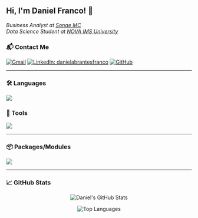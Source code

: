 <h2> Hi, I'm Daniel Franco! 👋 </h2>
<p><em>Business Analyst at <a href="https://mc.sonae.pt" target="_blank">Sonae MC</a></br>Data Science Student at <a href="https://www.novaims.unl.pt/" target="_blank">NOVA IMS University</a></em></p>

### 📬 Contact Me

[![Gmail](https://img.shields.io/badge/-Gmail-d14836?style=flat-square&logo=Gmail&logoColor=white&link=mailto:daniel.franco.inbox@gmail.com)](mailto:daniel.franco.inbox@gmail.com)
[![LinkedIn: danielabrantesfranco](https://img.shields.io/badge/-danielfranco-blue?style=flat-square&logo=Linkedin&logoColor=white&link=https://www.linkedin.com/in/daniel-abrantes-franco/)](https://www.linkedin.com/in/daniel-abrantes-franco/)
[![GitHub](https://img.shields.io/github/followers/dfranco-projects?label=follow&style=social)](https://github.com/dfranco-projects)

---

### 🛠️ Languages

<p>
  <img src="https://skillicons.dev/icons?i=python,bash,r,html,css,markdown,latex" />
</p>

### 🧰 Tools

<p>
  <img src="https://skillicons.dev/icons?i=vscode,anaconda,docker,mysql,mongodb,git,github" />
</p>

---

### 📦 Packages/Modules

<p>
  <img src="https://skillicons.dev/icons?i=tensorflow,sklearn,fastapi" />
</p>

---

### 📈 GitHub Stats

<p align="center">
  <img src="https://github-readme-stats.vercel.app/api?username=dfranco-projects&show_icons=true&theme=radical" alt="Daniel's GitHub Stats" />
</p>

<p align="center">
  <img src="https://github-readme-stats.vercel.app/api/top-langs/?username=dfranco-projects&layout=compact&theme=radical" alt="Top Languages" />
</p>
